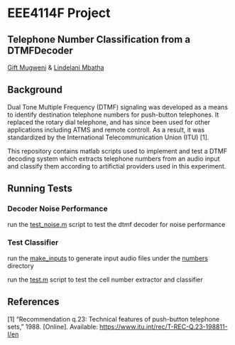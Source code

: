 # EEE4114F Project
## Telephone Number Classification from a DTMFDecoder
[Gift Mugweni](https://github.com/Stelele) & [Lindelani Mbatha](https://github.com/lindelanimcebo)

## Background

Dual Tone Multiple Frequency (DTMF) signaling was developed as a means to identify destination telephone numbers for push-button telephones. It replaced
the rotary dial telephone, and has since been used for other applications including ATMS and remote controll.
As a result, it was standardized by  the  International  Telecommunication  Union  (ITU)  [1]. 

This repository contains matlab scripts used to implement and test a DTMF decoding system which extracts telephone numbers from an audio input and classify
them according to artifictial providers used in this experiment.

## Running Tests
### Decoder Noise Performance
run the [test_noise.m](test_noise.m) script to test the dtmf decoder for noise performance

### Test Classifier
run the [make_inputs](make_inputs.m) to generate input audio files under the [numbers](numbers/) directory

run the [test.m](test.m) script to test the cell number extractor and classifier

## References
[1]  “Recommendation q.23: Technical features of push-button telephone sets,” 1988. [Online]. Available: https://www.itu.int/rec/T-REC-Q.23-198811-I/en
